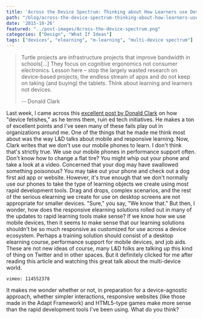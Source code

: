 ```yaml
---
title: 'Across the Device Spectrum: Thinking about How Learners use Devices'
path: "/blog/across-the-device-spectrum-thinking-about-how-learners-use-devices"
date: '2015-10-26'
featured: "../post-images/Across-the-device-spectrum.png"
categories: ["Design", "What If Ideas"]
tags: ["devices", "elearning", "m-learning", "multi-device spectrum"]
---
```


> Turtle projects are infrastructure projects that improve bandwidth in schools[…] They focus on cognitive ergonomics not consumer electronics. Lesson here – stop the largely wasted research on device-based projects, the endless stream of apps and do not keep on taking (and buying) the tablets. Think about learning and learners not devices.
>
> -- Donald Clark

Last week, I came across this [excellent post by Donald Clark](http://donaldclarkplanb.blogspot.co.uk/2015/10/10-examples-of-how-device-fetish-is.html) on how "device fetishes," as he terms them, ruin ed tech initiatives. He makes a ton of excellent points and I've seen many of these fails play out in organizations around me. One of the things that he made me think most about was the way L&D talks about mobile and responsive learning. Now, Clark writes that we don't use our mobile phones to learn. I don't think that's strictly true. We use our mobile phones in performance support often. Don't know how to change a flat tire? You might whip out your phone and take a look at a video. Concerned that your dog may have swallowed something poisonous? You may take out your phone and check out a dog first aid app or website. However, it's true enough that we don't normally use our phones to take the type of learning objects we create using most rapid development tools. Drag and drops, complex scenarios, and the rest of the serious elearning we create for use on desktop screens are not appropriate for smaller devices. "Sure," you say, "We know that." But then, I wonder, how does the responsive elearning solutions rolled out in many of the updates to rapid learning tools make sense? If we know how we use mobile devices, then it seems to make sense that our learning solutions shouldn't be so much responsive as customized for use across a device ecosystem. Perhaps a training solution should consist of a desktop elearning course, performance support for mobile devices, and job aids. These are not new ideas of course, many L&D folks are talking up this kind of thing on Twitter and in other spaces. But it definitely clicked for me after reading this article and watching this great talk about the multi-device world.

`vimeo: 114552378`

It makes me wonder whether or not, in preparation for a device-agnostic approach, whether simpler interactions, responsive websites (like those made in the Adapt Framework) and HTML5-type games make more sense than the rapid development tools I've been using. What do you think?
